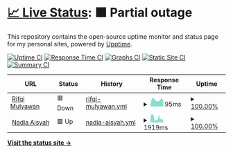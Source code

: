 # [📈 Live Status](https://rifqimulyawan.github.io/rmmonitor): <!--live status--> **🟧 Partial outage**

This repository contains the open-source uptime monitor and status page for my personal sites, powered by [Upptime](https://github.com/upptime/upptime).

[![Uptime CI](https://github.com/rifqimulyawan/rmmonitor/workflows/Uptime%20CI/badge.svg)](https://github.com/rifqimulyawan/rmmonitor/actions?query=workflow%3A%22Uptime+CI%22)
[![Response Time CI](https://github.com/rifqimulyawan/rmmonitor/workflows/Response%20Time%20CI/badge.svg)](https://github.com/rifqimulyawan/rmmonitor/actions?query=workflow%3A%22Response+Time+CI%22)
[![Graphs CI](https://github.com/rifqimulyawan/rmmonitor/workflows/Graphs%20CI/badge.svg)](https://github.com/rifqimulyawan/rmmonitor/actions?query=workflow%3A%22Graphs+CI%22)
[![Static Site CI](https://github.com/rifqimulyawan/rmmonitor/workflows/Static%20Site%20CI/badge.svg)](https://github.com/rifqimulyawan/rmmonitor/actions?query=workflow%3A%22Static+Site+CI%22)
[![Summary CI](https://github.com/rifqimulyawan/rmmonitor/workflows/Summary%20CI/badge.svg)](https://github.com/rifqimulyawan/rmmonitor/actions?query=workflow%3A%22Summary+CI%22)

<!--start: status pages-->
<!-- This summary is generated by Upptime (https://github.com/upptime/upptime) -->
<!-- Do not edit this manually, your changes will be overwritten -->
<!-- prettier-ignore -->
| URL | Status | History | Response Time | Uptime |
| --- | ------ | ------- | ------------- | ------ |
| <img alt="" src="https://icons.duckduckgo.com/ip3/rifqimulyawan.com.ico" height="13"> [Rifqi Mulyawan](https://rifqimulyawan.com) | 🟥 Down | [rifqi-mulyawan.yml](https://github.com/rifqimulyawan/rmmonitor/commits/HEAD/history/rifqi-mulyawan.yml) | <details><summary><img alt="Response time graph" src="./graphs/rifqi-mulyawan/response-time-week.png" height="20"> 95ms</summary><br><a href="https://rifqimulyawan.github.io/rmmonitor/history/rifqi-mulyawan"><img alt="Response time 95" src="https://img.shields.io/endpoint?url=https%3A%2F%2Fraw.githubusercontent.com%2Frifqimulyawan%2Frmmonitor%2FHEAD%2Fapi%2Frifqi-mulyawan%2Fresponse-time.json"></a><br><a href="https://rifqimulyawan.github.io/rmmonitor/history/rifqi-mulyawan"><img alt="24-hour response time 56" src="https://img.shields.io/endpoint?url=https%3A%2F%2Fraw.githubusercontent.com%2Frifqimulyawan%2Frmmonitor%2FHEAD%2Fapi%2Frifqi-mulyawan%2Fresponse-time-day.json"></a><br><a href="https://rifqimulyawan.github.io/rmmonitor/history/rifqi-mulyawan"><img alt="7-day response time 95" src="https://img.shields.io/endpoint?url=https%3A%2F%2Fraw.githubusercontent.com%2Frifqimulyawan%2Frmmonitor%2FHEAD%2Fapi%2Frifqi-mulyawan%2Fresponse-time-week.json"></a><br><a href="https://rifqimulyawan.github.io/rmmonitor/history/rifqi-mulyawan"><img alt="30-day response time 95" src="https://img.shields.io/endpoint?url=https%3A%2F%2Fraw.githubusercontent.com%2Frifqimulyawan%2Frmmonitor%2FHEAD%2Fapi%2Frifqi-mulyawan%2Fresponse-time-month.json"></a><br><a href="https://rifqimulyawan.github.io/rmmonitor/history/rifqi-mulyawan"><img alt="1-year response time 95" src="https://img.shields.io/endpoint?url=https%3A%2F%2Fraw.githubusercontent.com%2Frifqimulyawan%2Frmmonitor%2FHEAD%2Fapi%2Frifqi-mulyawan%2Fresponse-time-year.json"></a></details> | <details><summary><a href="https://rifqimulyawan.github.io/rmmonitor/history/rifqi-mulyawan">100.00%</a></summary><a href="https://rifqimulyawan.github.io/rmmonitor/history/rifqi-mulyawan"><img alt="All-time uptime 99.97%" src="https://img.shields.io/endpoint?url=https%3A%2F%2Fraw.githubusercontent.com%2Frifqimulyawan%2Frmmonitor%2FHEAD%2Fapi%2Frifqi-mulyawan%2Fuptime.json"></a><br><a href="https://rifqimulyawan.github.io/rmmonitor/history/rifqi-mulyawan"><img alt="24-hour uptime 100.00%" src="https://img.shields.io/endpoint?url=https%3A%2F%2Fraw.githubusercontent.com%2Frifqimulyawan%2Frmmonitor%2FHEAD%2Fapi%2Frifqi-mulyawan%2Fuptime-day.json"></a><br><a href="https://rifqimulyawan.github.io/rmmonitor/history/rifqi-mulyawan"><img alt="7-day uptime 100.00%" src="https://img.shields.io/endpoint?url=https%3A%2F%2Fraw.githubusercontent.com%2Frifqimulyawan%2Frmmonitor%2FHEAD%2Fapi%2Frifqi-mulyawan%2Fuptime-week.json"></a><br><a href="https://rifqimulyawan.github.io/rmmonitor/history/rifqi-mulyawan"><img alt="30-day uptime 100.00%" src="https://img.shields.io/endpoint?url=https%3A%2F%2Fraw.githubusercontent.com%2Frifqimulyawan%2Frmmonitor%2FHEAD%2Fapi%2Frifqi-mulyawan%2Fuptime-month.json"></a><br><a href="https://rifqimulyawan.github.io/rmmonitor/history/rifqi-mulyawan"><img alt="1-year uptime 99.97%" src="https://img.shields.io/endpoint?url=https%3A%2F%2Fraw.githubusercontent.com%2Frifqimulyawan%2Frmmonitor%2FHEAD%2Fapi%2Frifqi-mulyawan%2Fuptime-year.json"></a></details>
| <img alt="" src="https://icons.duckduckgo.com/ip3/nadiaaisyah.com.ico" height="13"> [Nadia Aisyah](https://nadiaaisyah.com) | 🟩 Up | [nadia-aisyah.yml](https://github.com/rifqimulyawan/rmmonitor/commits/HEAD/history/nadia-aisyah.yml) | <details><summary><img alt="Response time graph" src="./graphs/nadia-aisyah/response-time-week.png" height="20"> 1919ms</summary><br><a href="https://rifqimulyawan.github.io/rmmonitor/history/nadia-aisyah"><img alt="Response time 2207" src="https://img.shields.io/endpoint?url=https%3A%2F%2Fraw.githubusercontent.com%2Frifqimulyawan%2Frmmonitor%2FHEAD%2Fapi%2Fnadia-aisyah%2Fresponse-time.json"></a><br><a href="https://rifqimulyawan.github.io/rmmonitor/history/nadia-aisyah"><img alt="24-hour response time 906" src="https://img.shields.io/endpoint?url=https%3A%2F%2Fraw.githubusercontent.com%2Frifqimulyawan%2Frmmonitor%2FHEAD%2Fapi%2Fnadia-aisyah%2Fresponse-time-day.json"></a><br><a href="https://rifqimulyawan.github.io/rmmonitor/history/nadia-aisyah"><img alt="7-day response time 1919" src="https://img.shields.io/endpoint?url=https%3A%2F%2Fraw.githubusercontent.com%2Frifqimulyawan%2Frmmonitor%2FHEAD%2Fapi%2Fnadia-aisyah%2Fresponse-time-week.json"></a><br><a href="https://rifqimulyawan.github.io/rmmonitor/history/nadia-aisyah"><img alt="30-day response time 2133" src="https://img.shields.io/endpoint?url=https%3A%2F%2Fraw.githubusercontent.com%2Frifqimulyawan%2Frmmonitor%2FHEAD%2Fapi%2Fnadia-aisyah%2Fresponse-time-month.json"></a><br><a href="https://rifqimulyawan.github.io/rmmonitor/history/nadia-aisyah"><img alt="1-year response time 2207" src="https://img.shields.io/endpoint?url=https%3A%2F%2Fraw.githubusercontent.com%2Frifqimulyawan%2Frmmonitor%2FHEAD%2Fapi%2Fnadia-aisyah%2Fresponse-time-year.json"></a></details> | <details><summary><a href="https://rifqimulyawan.github.io/rmmonitor/history/nadia-aisyah">100.00%</a></summary><a href="https://rifqimulyawan.github.io/rmmonitor/history/nadia-aisyah"><img alt="All-time uptime 100.00%" src="https://img.shields.io/endpoint?url=https%3A%2F%2Fraw.githubusercontent.com%2Frifqimulyawan%2Frmmonitor%2FHEAD%2Fapi%2Fnadia-aisyah%2Fuptime.json"></a><br><a href="https://rifqimulyawan.github.io/rmmonitor/history/nadia-aisyah"><img alt="24-hour uptime 100.00%" src="https://img.shields.io/endpoint?url=https%3A%2F%2Fraw.githubusercontent.com%2Frifqimulyawan%2Frmmonitor%2FHEAD%2Fapi%2Fnadia-aisyah%2Fuptime-day.json"></a><br><a href="https://rifqimulyawan.github.io/rmmonitor/history/nadia-aisyah"><img alt="7-day uptime 100.00%" src="https://img.shields.io/endpoint?url=https%3A%2F%2Fraw.githubusercontent.com%2Frifqimulyawan%2Frmmonitor%2FHEAD%2Fapi%2Fnadia-aisyah%2Fuptime-week.json"></a><br><a href="https://rifqimulyawan.github.io/rmmonitor/history/nadia-aisyah"><img alt="30-day uptime 100.00%" src="https://img.shields.io/endpoint?url=https%3A%2F%2Fraw.githubusercontent.com%2Frifqimulyawan%2Frmmonitor%2FHEAD%2Fapi%2Fnadia-aisyah%2Fuptime-month.json"></a><br><a href="https://rifqimulyawan.github.io/rmmonitor/history/nadia-aisyah"><img alt="1-year uptime 100.00%" src="https://img.shields.io/endpoint?url=https%3A%2F%2Fraw.githubusercontent.com%2Frifqimulyawan%2Frmmonitor%2FHEAD%2Fapi%2Fnadia-aisyah%2Fuptime-year.json"></a></details>

<!--end: status pages-->

[**Visit the status site →**](https://rifqimulyawan.github.io/rmmonitor)

